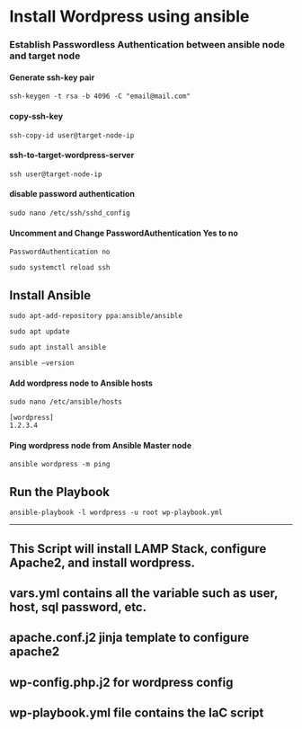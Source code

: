 # Install Wordpress using ansible 

### Establish Passwordless Authentication between ansible node and target node

#### Generate ssh-key pair
```
ssh-keygen -t rsa -b 4096 -C "email@mail.com"
```
#### copy-ssh-key

```
ssh-copy-id user@target-node-ip
```

#### ssh-to-target-wordpress-server
```
ssh user@target-node-ip
```
	
#### disable password authentication
```
sudo nano /etc/ssh/sshd_config
```
#### Uncomment and Change PasswordAuthentication Yes to no
``` PasswordAuthentication no ```
```
sudo systemctl reload ssh
```
## Install Ansible

```
sudo apt-add-repository ppa:ansible/ansible

sudo apt update

sudo apt install ansible

ansible –version
```

#### Add wordpress node to Ansible hosts 
```
sudo nano /etc/ansible/hosts
```
```
[wordpress]
1.2.3.4

```

#### Ping wordpress node from Ansible Master node

```
ansible wordpress -m ping
```

## Run the Playbook
```
ansible-playbook -l wordpress -u root wp-playbook.yml
```

**************************
## This Script will install LAMP Stack, configure Apache2, and install wordpress.
## vars.yml contains all the variable such as user, host, sql password, etc.  
## apache.conf.j2 jinja template to configure apache2
## wp-config.php.j2 for wordpress config
## wp-playbook.yml file contains the IaC script

